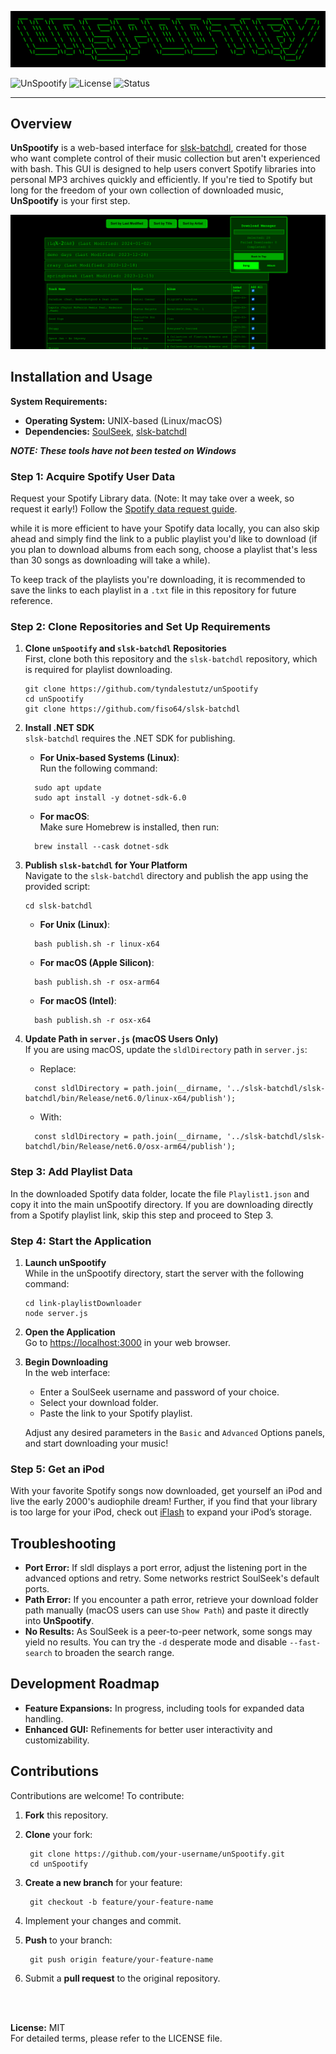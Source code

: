![titleASCII](/assets/images/unSpootify.png)

![UnSpootify](https://img.shields.io/badge/Version-1.0.0-blue.svg) ![License](https://img.shields.io/badge/license-MIT-green) ![Status](https://img.shields.io/badge/status-active-brightgreen)

---

## Overview

**UnSpootify** is a web-based interface for [slsk-batchdl](https://github.com/fiso64/slsk-batchdl), created for those who want complete control of their music collection but aren't experienced with bash. This GUI is designed to help users convert Spotify libraries into personal MP3 archives quickly and efficiently. If you're tied to Spotify but long for the freedom of your own collection of downloaded music, **UnSpootify** is your first step.

![unSpootify](/assets/images/screenshot.png)


## Installation and Usage

**System Requirements:**  
- **Operating System:** UNIX-based (Linux/macOS)
- **Dependencies:** [SoulSeek](https://www.slsknet.org/), [slsk-batchdl](https://github.com/fiso64/slsk-batchdl)

***NOTE: These tools have not been tested on Windows***
### Step 1: Acquire Spotify User Data
Request your Spotify Library data. (Note: It may take over a week, so request it early!) Follow the [Spotify data request guide](https://www.spotify.com/us/account/privacy/).

while it is more efficient to have your Spotify data locally, you can also skip ahead and simply find the link to a public playlist you'd like to download (if you plan to download albums from each song, choose a playlist that's less than 30 songs as downloading will take a while). 

To keep track of the playlists you're downloading, it is recommended to save the links to each playlist in a `.txt` file in this repository for future reference.

### Step 2: Clone Repositories and Set Up Requirements

1. **Clone `unSpootify` and `slsk-batchdl` Repositories**  
   First, clone both this repository and the `slsk-batchdl` repository, which is required for playlist downloading.
   ```
   git clone https://github.com/tyndalestutz/unSpootify  
   cd unSpootify  
   git clone https://github.com/fiso64/slsk-batchdl
   ```
2. **Install .NET SDK**  
   `slsk-batchdl` requires the .NET SDK for publishing.

   - **For Unix-based Systems (Linux)**:  
     Run the following command:  
   ``` 
     sudo apt update  
     sudo apt install -y dotnet-sdk-6.0
   ```
   - **For macOS**:  
     Make sure Homebrew is installed, then run:  
   ```
     brew install --cask dotnet-sdk  
   ```
3. **Publish `slsk-batchdl` for Your Platform**  
   Navigate to the `slsk-batchdl` directory and publish the app using the provided script:
   ```
   cd slsk-batchdl
   ```
   - **For Unix (Linux)**:  
   ```
     bash publish.sh -r linux-x64
   ```
   - **For macOS (Apple Silicon)**:  
   ```
     bash publish.sh -r osx-arm64
   ```
   - **For macOS (Intel)**:  
   ```  
     bash publish.sh -r osx-x64
   ```
4. **Update Path in `server.js` (macOS Users Only)**  
   If you are using macOS, update the `sldlDirectory` path in `server.js`:  

   - Replace: 
   ``` 
     const sldlDirectory = path.join(__dirname, '../slsk-batchdl/slsk-batchdl/bin/Release/net6.0/linux-x64/publish');
   ```
   - With:  
   ```
     const sldlDirectory = path.join(__dirname, '../slsk-batchdl/slsk-batchdl/bin/Release/net6.0/osx-arm64/publish');
   ```
### Step 3: Add Playlist Data

In the downloaded Spotify data folder, locate the file `Playlist1.json` and copy it into the main unSpootify directory. If you are downloading directly from a Spotify playlist link, skip this step and proceed to Step 3.

### Step 4: Start the Application

1. **Launch unSpootify**  
   While in the unSpootify directory, start the server with the following command:
   ```
   cd link-playlistDownloader
   node server.js
   ```
2. **Open the Application**  
   Go to [https://localhost:3000](http://localhost:3000) in your web browser.

3. **Begin Downloading**  
   In the web interface:  
   - Enter a SoulSeek username and password of your choice.  
   - Select your download folder.  
   - Paste the link to your Spotify playlist.  

   Adjust any desired parameters in the `Basic` and `Advanced` Options panels, and start downloading your music!

### Step 5: Get an iPod
With your favorite Spotify songs now downloaded, get yourself an iPod and live the early 2000's audiophile dream! Further, if you find that your library is too large for your iPod, check out [iFlash](https://www.iflash.xyz/) to expand your iPod’s storage. 


## Troubleshooting

- **Port Error:** If sldl displays a port error, adjust the listening port in the advanced options and retry. Some networks restrict SoulSeek's default ports.
- **Path Error:** If you encounter a path error, retrieve your download folder path manually (macOS users can use `Show Path`) and paste it directly into **UnSpootify**.
- **No Results:** As SoulSeek is a peer-to-peer network, some songs may yield no results. You can try the `-d` desperate mode and disable `--fast-search` to broaden the search range.



## Development Roadmap

- **Feature Expansions:** In progress, including tools for expanded data handling.
- **Enhanced GUI:** Refinements for better user interactivity and customizability.


## Contributions

Contributions are welcome! To contribute:
1. **Fork** this repository.
2. **Clone** your fork:
    
        git clone https://github.com/your-username/unSpootify.git
        cd unSpootify

3. **Create a new branch** for your feature:
    
        git checkout -b feature/your-feature-name

4. Implement your changes and commit.
5. **Push** to your branch:
    
        git push origin feature/your-feature-name

6. Submit a **pull request** to the original repository.

<br></br>

**License:** MIT  
For detailed terms, please refer to the LICENSE file.
